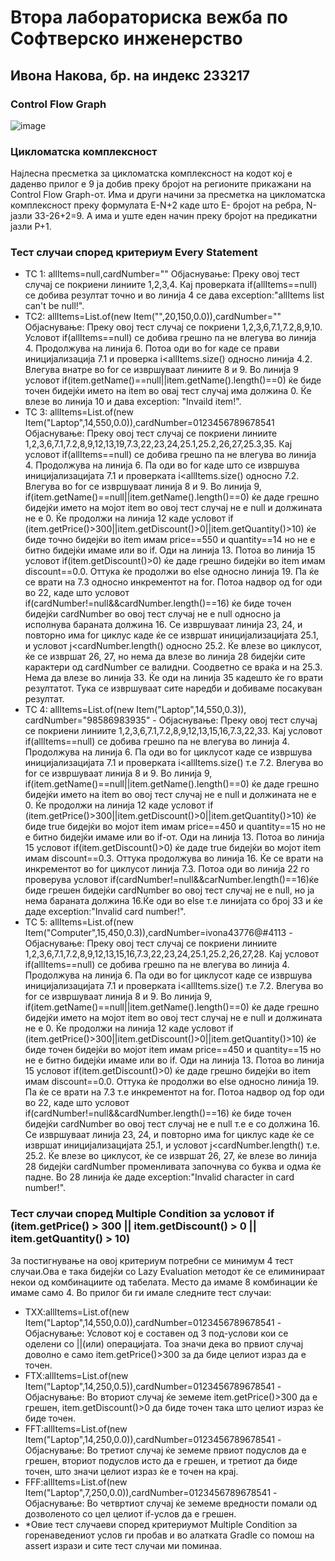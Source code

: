 # Втора лабораториска вежба по Софтверско инженерство
## Ивона Накова, бр. на индекс 233217
### Control Flow Graph
![image](https://github.com/user-attachments/assets/89f6978f-7d1c-40e8-8df5-e5cd3a95c1e8)
### Цикломатска комплексност
Најлесна пресметка за цикломатска комплексност на кодот кој е даденво прилог е 9 ја добив преку бројот на регионите прикажани на Control Flow Graph-от. Има и други начини за пресметка на цикломатска комплексност преку формулата E-N+2 каде што E- бројот на ребра, N- јазли 33-26+2=9. А има и уште еден начин преку бројот на предикатни јазли P+1.
### Тест случаи според критериум Every Statement
+ ТС 1: allItems=null,cardNumber="" 
Објаснување: Преку овој тест случај се покриени линиите 1,2,3,4. Кај проверката if(allItems==null) се добива резултат точно и во линија 4 се дава exception:"allItems list can't be null!".
+ ТС2: allItems=List.of(new Item("",20,150,0.0)),cardNumber="" 
Објаснување: Преку овој тест случај се покриени 1,2,3,6,7.1,7.2,8,9,10. Условот if(allItems==null) се добива грешно па не влегува во линија 4. Продолжува на линија 6. Потоа оди во for каде се прави иницијализација 7.1 и проверка i<allItems.size() односно линија 4.2. Влегува внатре во for се извршуваат линиите 8 и 9. Во линија 9 условот if(item.getName()==null||item.getName().length()==0) ќе биде точен бидејќи името на item во овај тест случај има должина 0. Ќе влезе во линија 10 и дава exception: "Invaild item!".
+ ТС 3: allItems=List.of(new Item("Laptop",14,550,0.0)),cardNumber=0123456789678541 
Објаснување: Преку овој тест случај се покриени линиите 1,2,3,6,7.1,7.2,8,9,12,13,19,7.3,22,23,24,25.1,25.2,26,27,25.3,35. Кај условот if(allItems==null) се добива грешно па не влегува во линија 4. Продолжува на линија 6. Па оди во for каде што се извршува иницијализацијата 7.1 и проверката i<allItems.size() односно 7.2. Влегува во for се извршуваат линија 8 и 9. Во линија 9, if(item.getName()==null||item.getName().length()==0) ќе даде грешно бидејќи името на мојот item во овој тест случај не е null и должината не е 0. Ќе продолжи на линија 12 каде условот if (item.getPrice()>300||item.getDiscount()>0||item.getQuantity()>10) ќе биде точно бидејќи во item имам price==550 и quantity==14 но не е битно бидејќи имаме или во if. Оди на линија 13. Потоа во линија 15 условот if(item.getDiscount()>0) ќе даде грешно бидејќи во item имам discount==0.0. Оттука ќе продолжи во else односно линија 19. Па ќе се врати на 7.3 односно инкрементот на for. Потоа надвор од for оди во 22, каде што условот if(cardNumber!=null&&cardNumber.length()==16) ќе биде точен бидејќи cardNumber во овој тест случај не е null односно ја исполнува бараната должина 16. Се извршуваат линија 23, 24, и повторно има for циклус каде ќе се извршат иницијализацијата 25.1, и условот j<cardNumber.length() односно 25.2. Ќе влезе во циклусот, ќе се извршат 26, 27, но нема да влезе во линија 28 бидејќи сите карактери од cardNumber се валидни. Соодветно се враќа и на 25.3. Нема да влезе во линија 33. Ќе оди на линија 35 кадешто ќе го врати резултатот. Тука се извршуваат сите наредби и добиваме посакуван резултат.
+ ТС 4: allItems=List.of(new Item("Laptop",14,550,0.3)), cardNumber="98586983935" - Објаснување: Преку овој тест случај се покриени линиите 1,2,3,6,7.1,7.2,8,9,12,13,15,16,7.3,22,33. Кај условот if(allItems==null) се добива грешно па не влегува во линија 4. Продолжува на линија 6. Па оди во for циклусот каде се извршува иницијализацијата 7.1 и проверката i<allItems.size() т.е 7.2. Влегува во for се извршуваат линија 8 и 9. Во линија 9, if(item.getName()==null||item.getName().length()==0) ќе даде грешно бидејќи името на item во овој тест случај не е null и должината не е 0. Ќе продолжи на линија 12 каде условот if (item.getPrice()>300||item.getDiscount()>0||item.getQuantity()>10) ќе биде true бидејќи во мојот item имам price==450 и quantity==15 но не е битно бидејќи имаме или во if-от. Оди на линија 13. Потоа во линија 15 условот if(item.getDiscount()>0) ќе даде true бидејќи во мојот item имам discount==0.3. Оттука продолжува во линија 16. Ќе се врати на инкрементот во for циклусот линија 7.3. Потоа оди во линија 22 го проверува условот if(cardNumber!=null&&carNumber.length()==16)ќе биде грешен бидејќи cardNumber во овој тест случај не е null, но ја нема бараната должина 16.Ќе оди во else т.е линијата со број 33 и ќе даде exception:"Invalid card number!".
+ ТC 5: allItems=List.of(new Item("Computer",15,450,0.3)),cardNumber=ivona43776@#4113 - Објаснување: Преку овој тест случај се покриени линиите 1,2,3,6,7.1,7.2,8,9,12,13,15,16,7.3,22,23,24,25.1,25.2,26,27,28. Кај условот if(allItems==null) се добива грешно па не влегува во линија 4. Продолжува на линија 6. Па оди во for циклусот каде се извршува иницијализацијата 7.1 и проверката i<allItems.size() т.е 7.2. Влегува во for се извршуваат линија 8 и 9. Во линија 9, if(item.getName()==null||item.getName().length()==0) ќе даде грешно бидејќи името на мојот item во овој тест случај не е null и должината не е 0. Ќе продолжи на линија 12 каде условот if (item.getPrice()>300||item.getDiscount()>0||item.getQuantity()>10) ќе биде точен бидејќи во мојот item имам price==450 и quantity==15 но не е битно бидејќи имаме или во if. Оди на линија 13. Потоа во линија 15 условот if(item.getDiscount()>0) ќе даде грешно бидејќи во item имам discount==0.0. Оттука ќе продолжи во else односно линија 19. Па ќе се врати на 7.3 т.е инкрементот на for. Потоа надвор од foр оди во 22, каде што условот if(cardNumber!=null&&cardNumber.length()==16) ќе биде точен бидејќи cardNumber во овој тест случај не е null т.е е со должина 16. Се извршуваат линија 23, 24, и повторно има for циклус каде ќе се извршат иницијализацијата 25.1, и условот j<cardNumber.length() т.е. 25.2. Ќе влезе во циклусот, ќе се извршат 26, 27, ќе влезе во линија 28 бидејќи cardNumber променливата започнува со буква и одма ќе падне. Во 28 линија ќе даде exception:"Invalid character in card number!".
  
### Тест случаи според Multiple Condition за условот if (item.getPrice() > 300 || item.getDiscount() > 0 || item.getQuantity() > 10)
За постигнување на овој критериум потребни се минимум 4 тест случаи.Ова е така бидејќи со Lazy Evaluation методот ќе се елиминираат некои од комбинациите од табелата. Место да имаме 8 комбинации ќе имаме само 4. Во прилог би ги имале следните тест случаи:
+ TXX:allItems=List.of(new Item("Laptop",14,550,0.0)),cardNumber=0123456789678541  - Објаснување: Условот кој е составен од 3 под-услови кои се оделени со ||(или) операцијата. Тоа значи дека во првиот случај доволно е само item.getPrice()>300 за да биде целиот израз да е точен.
+ FTX:allItems=List.of(new Item("Laptop",14,250,0.5)),cardNumber=0123456789678541  - Објаснување: Во вториот случај ќе земеме item.getPrice()>300 да е грешен, item.getDiscount()>0 да биде точен така што целиот израз ќе биде точен.
+ FFT:allItems=List.of(new Item("Laptop",14,250,0.0)),cardNumber=0123456789678541  - Објаснување: Во третиот случај ќе земеме првиот подуслов да е грешен, вториот подуслов исто да е грешен, и третиот да биде точен, што значи целиот израз ќе е точен на крај.
+ FFF:allItems=List.of(new Item("Laptop",7,250,0.0)),cardNumber=0123456789678541  - Објаснување: Во четвртиот случај ќе земеме вредности помали од дозволеното со цел целиот if-услов да е грешен.
+ *Овие тест случаеви според критериумот Multiple Condition за горенаведениот услов ги пробав и во алатката Gradle со помош на assert изрази и сите тест случаи ми поминаа.
